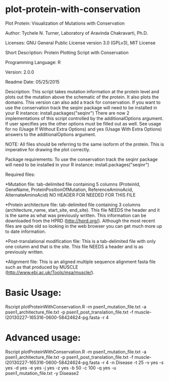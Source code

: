 plot-protein-with-conservation
==============================

Plot Protein: Visualization of Mutations with Conservation

Author: Tychele N. Turner, Laboratory of Aravinda Chakravarti, Ph.D.

Licenses: GNU General Public License version 3.0 (GPLv3), MIT License

Short Description: Protein Plotting Script with Conservation

Programming Language: R

Version: 2.0.0

Readme Date: 05/25/2015

Description: This script takes mutation information at the protein level and plots out the mutation above the schematic of the protein. It also plots the domains. This version can also add a track for conservation. If you want to use the conservation track the seqinr package will need to be installed in your R instance: install.packages("seqinr") There are now 2 implementations of this script controlled by the additionalOptions argument. If user specifies yes the other options must be filled out as well. See usage for no (Usage If Without Extra Options) and yes (Usage With Extra Options) answers to the additionalOptions argument.

NOTE: All files should be referring to the same isoform of the protein. This is imperative for drawing the plot correctly.

Package requirements: To use the conservation track the seqinr package will need to be installed in your R instance: install.packages("seqinr")

Required files:

*Mutation file: tab-delimited file containing 5 columns (ProteinId, GeneName, ProteinPositionOfMutation, ReferenceAminoAcid, AlternateAminoAcid) NO HEADER FOR NEEDED FOR THIS FILE

*Protein architecture file: tab-delimited file containing 3 columns (architecture_name, start_site, end_site). This file NEEDS the header and it is the same as what was previously written. This information can be downloaded from the HPRD (http://hprd.org/). Although the most recent files are quite old so looking in the web browser you can get much more up to date information.

*Post-translational modification file: This is a tab-delimited file with only one column and that is the site. This file NEEDS a header and is as previously written.

*Alignment file: This is an aligned multiple sequence alignment fasta file such as that produced by MUSCLE (http://www.ebi.ac.uk/Tools/msa/muscle/). 


Basic Usage:
==================================================
Rscript plotProteinWithConservation.R -m psen1_mutation_file.txt -a psen1_architecture_file.txt -p psen1_post_translation_file.txt -f muscle-I20130227-165316-0600-58424624-pg.fasta -r 4

Advanced usage:
==================================================
Rscript plotProteinWithConservation.R -m psen1_mutation_file.txt -a psen1_architecture_file.txt -p psen1_post_translation_file.txt -f muscle-I20130227-165316-0600-58424624-pg.fasta -r 4 -n Disease -t 25 -v yes -s yes -d yes -e yes -j yes -z yes -b 50 -c 100 -q yes -u psen1_mutation_file.txt -y Disease2
